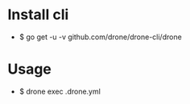 Install cli
=====
* $ go get -u -v github.com/drone/drone-cli/drone

Usage
=====
* $ drone exec .drone.yml
